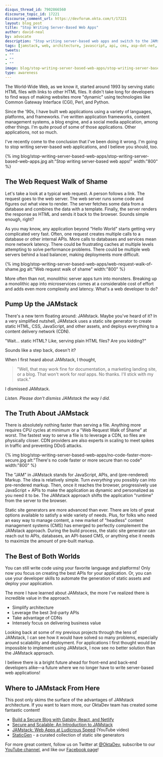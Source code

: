 ```yaml
---
disqus_thread_id: 7902866560
discourse_topic_id: 17221
discourse_comment_url: https://devforum.okta.com/t/17221
layout: blog_post
title: "Stop Writing Server-Based Web Apps"
author: david-neal
by: advocate
description: "Stop writing server-based web apps and switch to the JAMstack architecture!"
tags: [jamstack, web, architecture, javascript, api, cms, asp-dot-net, java, php, python]
tweets:
- ""
- ""
- ""
image: blog/stop-writing-server-based-web-apps/stop-writing-server-based-web-apps.jpg
type: awareness
---
```


The World-Wide Web, as we know it, started around 1993 by serving static HTML files with links to other HTML files. It didn't take long for developers to find ways of making websites more "dynamic" using technologies like Common Gateway Interface (CGI), Perl, and Python.
 
Since the '90s, I have built web applications using a variety of languages, platforms, and frameworks. I've written application frameworks, content management systems, a blog engine, and a social media application, among other things. I'm quite proud of some of those applications. Other applications, not so much.

I've recently come to the conclusion that I've been doing it wrong. I'm going to stop writing server-based web applications, and I believe you should, too.

{% img blog/stop-writing-server-based-web-apps/stop-writing-server-based-web-apps.jpg alt:"Stop writing server-based web apps!" width:"800" %}

## The Web Request Walk of Shame

Let's take a look at a typical web request. A person follows a link. The request goes to the web server. The web server runs some code and figures out what view to render. The server fetches some data from a database and combines the data with a template. Finally, the server renders the response as HTML and sends it back to the browser. Sounds simple enough, right?

As you may know, any application beyond "Hello World" starts getting very complicated very fast. Often, one request creates multiple calls to a database or other internal APIs. More calls to databases and services mean more network latency. There could be frustrating caches at multiple levels attempting to solve performance problems. There could be multiple web servers behind a load balancer, making deployments more difficult.

{% img blog/stop-writing-server-based-web-apps/web-request-walk-of-shame.jpg alt:"Web request walk of shame" width:"800" %}

More often than not, monolithic server apps turn into monsters. Breaking up a monolithic app into microservices comes at a considerable cost of effort and adds even more complexity and latency. What's a web developer to do?

## Pump Up the JAMstack

There's a new term floating around: JAMstack. Maybe you've heard of it? In a very simplified nutshell, JAMstack uses a static site generator to create static HTML, CSS, JavaScript, and other assets, and deploys everything to a content delivery network (CDN).

"Wait... static HTML? Like, serving plain HTML files? Are you kidding?"

Sounds like a step back, doesn't it?

When I first heard about JAMstack, I thought,

> "Well, that may work fine for documentation, a marketing landing site, or a blog. That won't work for _real_ apps. No thanks. I'll stick with my stack."

I dismissed JAMstack.

_Listen. Please don't dismiss JAMstack the way I did._

## The Truth About JAMstack

There is absolutely nothing faster than serving a file. Anything more requires CPU cycles at minimum or a "Web Request Walk of Shame" at worst. The fastest way to serve a file is to leverage a CDN, so files are physically closer. CDN providers are also experts in scaling to meet spikes in traffic and preventing DDoS attacks.

{% img blog/stop-writing-server-based-web-apps/no-code-faster-more-secure.jpg alt:"There's no code faster or more secure than no code" width:"800" %}

The "JAM" in JAMstack stands for JavaScript, APIs, and (pre-rendered) Markup. The idea is relatively simple. Turn _everything_ you possibly can into pre-rendered markup. Then, once it reaches the browser, progressively use JavaScript + APIs to make the application as dynamic and personalized as you need it to be. The JAMstack approach shifts the application "runtime" from the server to the browser.

Static site generators are more advanced than ever. There are lots of great options available to satisfy a wide variety of needs. Plus, for folks who need an easy way to manage content, a new market of "headless" content management systems (CMS) has emerged to perfectly complement the JAMstack approach. During the build process, the static site generator can reach out to APIs, databases, an API-based CMS, or anything else it needs to maximize the amount of pre-built markup.

## The Best of Both Worlds

You can still write code using your favorite language and platforms! Only now you focus on creating the best APIs for your application. Or, you can use your developer skills to automate the generation of static assets and deploy your application.

The more I have learned about JAMstack, the more I've realized there is incredible value in the approach.

* Simplify architecture
* Leverage the best 3rd-party APIs
* Take advantage of CDNs
* Intensely focus on delivering business value

Looking back at some of my previous projects through the lens of JAMstack, I can see how it would have solved so many problems, especially around scalability and deployment. For applications I first thought would be impossible to implement using JAMstack, I now see no better solution than the JAMstack approach.

I believe there is a bright future ahead for front-end and back-end developers alike—a future where we no longer have to write server-based web applications!

## Where to JAMstack From Here

This post only skims the surface of the advantages of JAMstack architecture. If you want to learn more, our OktaDev team has created some fantastic content!

* [Build a Secure Blog with Gatsby, React, and Netlify](/blog/2020/02/18/gatsby-react-netlify)
* [Secure and Scalable: An Introduction to JAMstack](/blog/2019/10/08/secure-and-scalable-an-introduction-to-jamstack)
* [JAMstack: Web Apps at Ludicrous Speed](https://www.youtube.com/watch?v=WkCHNh5zpm0)  (YouTube video)
* [StaticGen](https://www.staticgen.com/) - a curated collection of static site generators

For more great content, follow us on Twitter at [@OktaDev](https://twitter.com/oktadev), subscribe to our [YouTube channel](https://www.youtube.com/c/oktadev), and like our [Facebook page](https://www.facebook.com/oktadevelopers/)!
